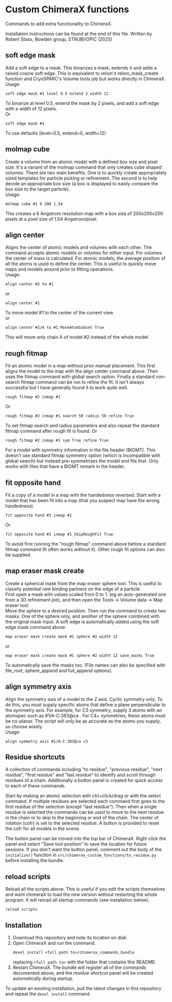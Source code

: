 # Custom ChimeraX functions
Commands to add extra functionality to ChimeraX.  

Installation instructions can be found at the end of this file.
Written by Robert Stass, Bowden group, STRUBI/OPIC (2025)

## soft edge mask
Add a soft edge to a mask. This binarizes a mask, extends it and adds a raised cosine soft edge. This is equivalent to relion's relion_mask_create function and CryoSPARC's Volume tools job but works directly in ChimeraX.  
Usage:   
```
soft edge mask #1 level 0.5 extend 2 width 12
```
To binarize at level 0.5, extend the mask by 2 pixels, and add a soft edge with a width of 12 pixels.  
Or

```
soft edge mask #1  
``` 
To use defaults (level=0.5, extend=0, width=12)  
## molmap cube 
Create a volume from an atomic model with a defined box size and pixel size. It's a variant of the molmap command that only creates cube shaped volumes. There are two main benefits. One is to quickly create appropriately sized templates for particle picking or refinement. The second is to help decide an appropriate box size (a box is displayed to easily compare the box size to the target particle).  
Usage:  
```
molmap cube #1 6 200 1.54
```
This creates a 6 Angstrom resolution map with a box size of 200x200x200 pixels at a pixel size of 1.54 Angstrom/pixel. 
## align center 
Aligns the center of atomic models and volumes with each other. The command accepts atomic models or volumes for either input. For volumes the center of mass is calculated. For atomic models, the average position of all the atoms is used to define the center. This is useful to quickly move maps and models around prior to fitting operations.  
Usage:
```
align center #2 to #1
```
or 
```
align center #1 
```
To move model #1 to the center of the current view.  
or
```
align center #2/A to #1 MoveAtomSubset True
```
This will move only chain A of model #2 instead of the whole model.
## rough fitmap
Fit an atomic model in a map without prior manual placement. This first aligns the model to the map with the align center command above. Then uses the fitmap command with global search option. Finally a standard non-search fitmap command can be run to refine the fit. It isn't always successful but I have generally found it to work quite well.  
```
rough fitmap #2 inmap #1
```
Or  
```
rough fitmap #2 inmap #1 search 50 radius 50 refine True
```
To set fitmap search and radius parameters and also repeat the standard fitmap command after rough fit is found. 
Or  
```
rough fitmap #2 inmap #1 sym True refine True
```
For a model with symmetry information in the file header (BIOMT). This doesn't use standard fitmap symmetry option (which is incompatible with global search) but instead pre-symmetrizes the model and fits that. Only works with files that have a BIOMT remark in the header.  
## fit opposite hand
Fit a copy of a model in a map with the handedness reversed. Start with a model that has been fit into a map (that you suspect may have the wrong handedness).
```
fit opposite hand #2 inmap #1 
```
Or 
```
fit opposite hand #2 inmap #1 SkipRoughFit True
```
To avoid first running the "rough fitmap" command above before a standard fitmap command (It often works without it). Other rough fit options can also be supplied.
## map eraser mask create 
Create a spherical mask from the map eraser sphere tool. This is useful to classify potential rare binding partners on the edge of a particle.    
First open a mask with values scaled from 0 to 1. (eg an auto-generated one from a 3D refinement job), and then open the Tools -> Volume data -> Map eraser tool.  
Move the sphere to a desired position. Then run the command to create two masks. One of the sphere only, and another of the sphere combined with the original mask input. A soft edge is automatically added using the soft edge mask command above.
```
map eraser mask create mask #1 sphere #2 width 12
```
or 
```
map eraser mask create mask #1 sphere #2 width 12 save_masks True
```
To automatically save the masks too. (File names can also be specified with file_root, sphere_append and full_append options). 
## align symmetry axis
Align the symmetry axis of a model to the Z axis. Cyclic symmetry only. To do this, you must supply specific atoms that define a plane perpendicular to the symmetry axis. For example, for C3 symmetry, supply 3 atoms with an atomspec such as #1/A-C:383@ca . For C4+ symmetries, these atoms must be co-planar. The script will only be as accurate as the atoms you supply, so choose wisely.  
Usage:  
```commandline
align symmetry axis #1/A-C:383@ca c3
```
## Residue shortcuts
A collection of commands including "to residue", "previous residue", "next residue", "first residue" and "last residue" to identify and scroll through residues of a chain. Additionally a button panel is created for quick access to each of these commands. 

Start by making an atomic selection with ctrl+click/drag or with the select command. If multiple residues are selected each command first goes to the first residue of the selection (except "last residue"). Then when a single residue is selected the commands can be used to move to the next residue in the chain or to skip to the beginning or end of the chain. The center of rotation (cofr) is set to the selected residue. A button is provided to reset the cofr for all models in the scene. 

The button panel can be moved into the top bar of ChimeraX. Right click the panel and select "Save tool position" to save the location for future sessions. If you don't want the button panel, comment out the body of the `initialize()` function in `src/chimerax_custom_functions/to_residue.py` before installing the bundle.

## reload scripts 
Reload all the scripts above. This is useful if you edit the scripts themselves and want chimeraX to load the new version without restarting the whole program. It will reload all startup commands (see installation below).
```
reload scripts
```
## Installation
1. Download this repository and note its location on disk.
2. Open ChimeraX and run the command:
   ```
   devel install <full path to>/chimerax_commands_bundle
   ```
   replacing `<full path to>` with the folder that contains this README.
3. Restart ChimeraX. The bundle will register all of the commands documented above, and the residue shortcut panel will be created automatically during startup.

To update an existing installation, pull the latest changes in this repository and repeat the `devel install` command.
